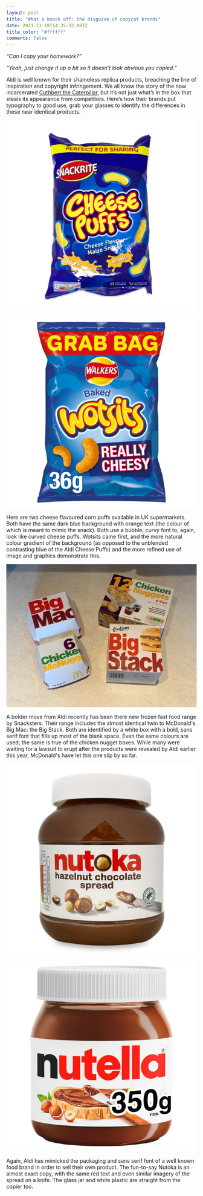 ```yaml
---
layout: post
title: "What a knock off: the disguise of copycat brands"
date: 2021-11-18T14:35:32.087Z
title_color: "#ffffff"
comments: false
---
```

*“Can I copy your homework?”*

*“Yeah, just change it up a bit so it doesn’t look obvious you copied.”*

Aldi is well known for their shameless replica products, breaching the line of inspiration and copyright infringement. We all know the story of the now incarcerated [Cuthbert the Caterpillar](https://www.chroniclelive.co.uk/news/tv/aldi-cuthbert-caterpillar-christmas-advert-22144600), but it’s not just what’s in the box that steals its appearance from competitors. Here’s how their brands put typography to good use, grab your glasses to identify the differences in these near identical products.

![](../uploads/cheese-puffs.png "Aldi's Cheese Puffs")

![](../uploads/wotsits.jpg "Walker's Wotsits")

 Here are two cheese flavoured corn puffs available in UK supermarkets. Both have the same dark blue background with orange text (the colour of which is meant to mimic the snack). Both use a bubble, curvy font to, again, look like curved cheese puffs. Wotsits came first, and the more natural colour gradient of the background (as opposed to the unblended contrasting blue of the Aldi Cheese Puffs) and the more refined use of image and graphics demonstrate this.

![Image: Kent Live](../uploads/0_i-compared-aldis-new-fast-food-range-to-mcdonalds-and-there-was-a-clear-winnerthe-supermarket-cha.jpg "McDonald's and Aldi's products side by side (Kent Live)")

A bolder move from Aldi recently has been there new frozen fast food range by Snacksters. Their range includes the almost identical twin to McDonald's Big Mac: the Big Stack. Both are identified by a white box with a bold, sans serif font that fills up most of the blank space. Even the same colours are used; the same is true of the chicken nugget boxes. While many were waiting for a lawsuit to erupt after the products were revealed by Aldi earlier this year, McDonald's have let this one slip by so far.

![](../uploads/nutoka.jpg "Aldi's Nutoka")

![](../uploads/nutella.jpg "A tub of Nutella")

Again, Aldi has mimicked the packaging and sans serif font of a well known food brand in order to sell their own product. The fun-to-say Nutoka is an almost exact copy, with the same red text and even similar imagery of the spread on a knife. The glass jar and white plastic are straight from the copier too.
